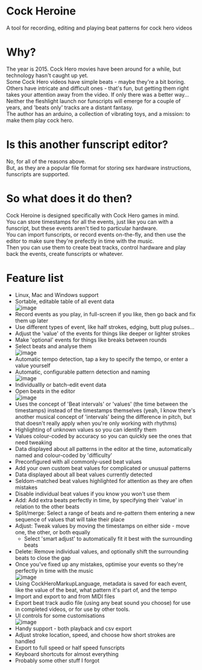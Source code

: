 # Cock Heroine
A tool for recording, editing and playing beat patterns for cock hero videos

# Why?
The year is 2015. Cock Hero movies have been around for a while, but technology hasn't caught up yet.  
Some Cock Hero videos have simple beats - maybe they're a bit boring. Others have intricate and difficult ones - that's fun, but getting them right takes your attention away from the video. If only there was a better way...  
Neither the fleshlight launch nor funscripts will emerge for a couple of years, and 'beats only' tracks are a distant fantasy.  
The author has an arduino, a collection of vibrating toys, and a mission: to make them play cock hero.

# Is this another funscript editor?
No, for all of the reasons above.  
But, as they are a popular file format for storing sex hardware instructions, funscripts are supported.

# So what does it do then?
Cock Heroine is designed specifically with Cock Hero games in mind.  
You can store timestamps for all the events, just like you can with a funscript, but these events aren't tied to particular hardware.  
You can import funscripts, or record events on-the-fly, and then use the editor to make sure they're prefectly in time with the music.  
Then you can use them to create beat tracks, control hardware and play back the events, create funscripts or whatever.

# Feature list
* Linux, Mac and Windows support
* Sortable, editable table of all event data  
![image](https://user-images.githubusercontent.com/82333228/115289801-e5ccfb00-a14a-11eb-8f7f-0f592fd9c0ad.png)
* Record events as you play, in full-screen if you like, then go back and fix them up later
* Use different types of event, like half strokes, edging, butt plug pulses...
* Adjust the 'value' of the events for things like deeper or lighter strokes
* Make 'optional' events for things like breaks between rounds
* Select beats and analyse them  
![image](https://user-images.githubusercontent.com/82333228/115291601-dbabfc00-a14c-11eb-8593-4caa8ba270b5.png)
* Automatic tempo detection, tap a key to specify the tempo, or enter a value yourself
* Automatic, configurable pattern detection and naming  
![image](https://user-images.githubusercontent.com/82333228/115293051-bf10c380-a14e-11eb-9582-9e3c0ebbac73.png)
* Individuallly or batch-edit event data
* Open beats in the editor  
![image](https://user-images.githubusercontent.com/82333228/115291269-735d1a80-a14c-11eb-8fc1-6d70728e03ad.png)
* Uses the concept of 'Beat intervals' or 'values' (the time between the timestamps) instead of the timestamps themselves (yeah, I know there's another musical concept of 'intervals' being the difference in pitch, but that doesn't really apply when you're only working with rhythms)
* Highlighting of unknown values so you can identify them
* Values colour-coded by accuracy so you can quickly see the ones that need tweaking
* Data displayed about all patterns in the editor at the time, automatically named and colour-coded by 'difficulty'
* Preconfigured with all commonly-used beat values
* Add your own custom beat values for complicated or unusual patterns
* Data displayed about all beat values currently detected
* Seldom-matched beat values highlighted for attention as they are often mistakes
* Disable individual beat values if you know you won't use them
* Add: Add extra beats perfectly in time, by specifying their 'value' in relation to the other beats
* Split/merge: Select a range of beats and re-pattern them entering a new sequence of values that will take their place
* Adjust: Tweak values by moving the timestamps on either side - move one, the other, or both equally
  * Select 'smart adjust' to automatically fit it best with the surrounding beats
* Delete: Remove individual values, and optionally shift the surrounding beats to close the gap
* Once you've fixed up any mistakes, optimise your events so they're perfectly in time with the music  
![image](https://user-images.githubusercontent.com/82333228/115296247-a30f2100-a152-11eb-8f53-763327f8ab3a.png)
* Using CockHeroMarkupLanguage, metadata is saved for each event, like the value of the beat, what pattern it's part of, and the tempo
* Import and export to and from MIDI files
* Export beat track audio file (using any beat sound you choose) for use in completed videos, or for use by other tools.
* UI controls for some customisations  
![image](https://user-images.githubusercontent.com/82333228/115297179-ce464000-a153-11eb-9e08-d94e04ffa8be.png)
* Handy support - both playback and csv export
* Adjust stroke location, speed, and choose how short strokes are handled
* Export to full speed or half speed funscripts
* Keyboard shortcuts for almost everything
* Probably some other stuff I forgot
